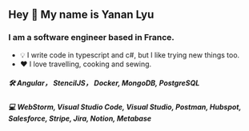 ## Hey 👋  My name is Yanan Lyu

### I am a software engineer based in France.

- 💡 I write code in typescript and c#, but I like trying new things too.
- ❤️ I love travelling, cooking and sewing. 

##### 🛠 Angular， StencilJS， Docker, MongoDB, PostgreSQL
##### 💻 WebStorm, Visual Studio Code, Visual Studio, Postman, Hubspot, Salesforce, Stripe, Jira, Notion, Metabase